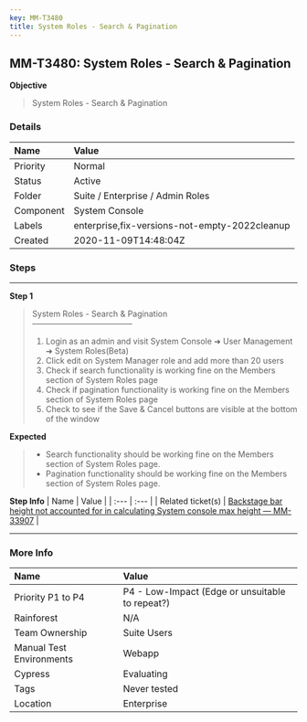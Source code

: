 ```yaml
---
key: MM-T3480
title: System Roles - Search & Pagination
---
```


## MM-T3480: System Roles - Search & Pagination

**Objective**

> <article>System Roles - Search &amp; Pagination</article>

### Details

| Name      | Value                                         |
| :-------- | :-------------------------------------------- |
| Priority  | Normal                                        |
| Status    | Active                                        |
| Folder    | Suite / Enterprise / Admin Roles              |
| Component | System Console                                |
| Labels    | enterprise,fix-versions-not-empty-2022cleanup |
| Created   | 2020-11-09T14:48:04Z                          |

### Steps

<hr/>

**Step 1**

> <article>System Roles - Search &amp; Pagination<br>–––––––––––––––––––––––––<ol><li>Login as an admin and visit System Console ➜ User Management ➜ System Roles(Beta)</li><li>Click edit on System Manager role and add more than 20 users</li><li>Check if search functionality is working fine on the Members section of System Roles page</li><li>Check if pagination functionality is working fine on the Members section of System Roles page</li><li>Check to see if the Save &amp; Cancel buttons are visible at the bottom of the window</li></ol></article>

**Expected**

> <article><ul><li>Search functionality should be working fine on the Members section of System Roles page.</li><li>Pagination functionality should be working fine on the Members section of System Roles page.&nbsp;</li></ul></article>

**Step Info**
| Name | Value |
| :--- | :--- |
| Related ticket(s) | <a href="https://mattermost.atlassian.net/browse/MM-33907">Backstage bar height not accounted for in calculating System console max height — MM-33907</a> |

<hr/>

### More Info

| Name                     | Value                                           |
| :----------------------- | :---------------------------------------------- |
| Priority P1 to P4        | P4 - Low-Impact (Edge or unsuitable to repeat?) |
| Rainforest               | N/A                                             |
| Team Ownership           | Suite Users                                     |
| Manual Test Environments | Webapp                                          |
| Cypress                  | Evaluating                                      |
| Tags                     | Never tested                                    |
| Location                 | Enterprise                                      |
